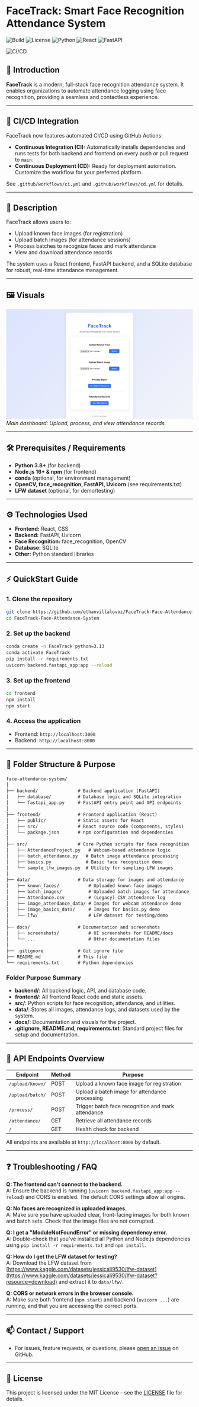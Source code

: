 # FaceTrack: Smart Face Recognition Attendance System

![Build](https://img.shields.io/badge/build-passing-brightgreen)
![License](https://img.shields.io/badge/license-MIT-blue)
![Python](https://img.shields.io/badge/python-3.8%2B-blue)
![React](https://img.shields.io/badge/frontend-React-blue)
![FastAPI](https://img.shields.io/badge/backend-FastAPI-green)

![CI/CD](https://img.shields.io/github/actions/workflow/status/ethanvillalovoz/FaceTrack-Face-Attendance-System/ci.yml?branch=main&label=CI%2FCD)


## 🚀 Introduction

**FaceTrack** is a modern, full-stack face recognition attendance system. It enables organizations to automate attendance logging using face recognition, providing a seamless and contactless experience.

---

## 🔄 CI/CD Integration

FaceTrack now features automated CI/CD using GitHub Actions:

- **Continuous Integration (CI):** Automatically installs dependencies and runs tests for both backend and frontend on every push or pull request to `main`.
- **Continuous Deployment (CD):** Ready for deployment automation. Customize the workflow for your preferred platform.

See `.github/workflows/ci.yml` and `.github/workflows/cd.yml` for details.

---

## 📖 Description

FaceTrack allows users to:
- Upload known face images (for registration)
- Upload batch images (for attendance sessions)
- Process batches to recognize faces and mark attendance
- View and download attendance records

The system uses a React frontend, FastAPI backend, and a SQLite database for robust, real-time attendance management.

---

## 🖼️ Visuals

![FaceTrack UI Screenshot](docs/screenshots/home_page.png)
*Main dashboard: Upload, process, and view attendance records.*

---

## 🛠️ Prerequisites / Requirements

- **Python 3.8+** (for backend)
- **Node.js 16+ & npm** (for frontend)
- **conda** (optional, for environment management)
- **OpenCV, face_recognition, FastAPI, Uvicorn** (see requirements.txt)
- **LFW dataset** (optional, for demo/testing)

---

## ⚙️ Technologies Used

- **Frontend:** React, CSS
- **Backend:** FastAPI, Uvicorn
- **Face Recognition:** face_recognition, OpenCV
- **Database:** SQLite
- **Other:** Python standard libraries

---

## ⚡ QuickStart Guide

### 1. Clone the repository

```bash
git clone https://github.com/ethanvillalovoz/FaceTrack-Face-Attendance-System.git
cd FaceTrack-Face-Attendance-System
```

### 2. Set up the backend

```bash
conda create -n FaceTrack python=3.13
conda activate FaceTrack
pip install -r requirements.txt
uvicorn backend.fastapi_app:app --reload
```

### 3. Set up the frontend

```bash
cd frontend
npm install
npm start
```

### 4. Access the application

- Frontend: `http://localhost:3000`
- Backend: `http://localhost:8000`

---

## 📂 Folder Structure & Purpose

```
face-attendance-system/
│
├── backend/               # Backend application (FastAPI)
│   ├── database/          # Database logic and SQLite integration
│   └── fastapi_app.py     # FastAPI entry point and API endpoints
│
├── frontend/              # Frontend application (React)
│   ├── public/            # Static assets for React
│   ├── src/               # React source code (components, styles)
│   └── package.json       # npm configuration and dependencies
│
├── src/                   # Core Python scripts for face recognition
│   ├── AttendanceProject.py   # Webcam-based attendance logic
│   ├── batch_attendance.py   # Batch image attendance processing
│   ├── basics.py             # Basic face recognition demo
│   └── sample_lfw_images.py  # Utility for sampling LFW images
│
├── data/                  # Data storage for images and attendance
│   ├── known_faces/           # Uploaded known face images
│   ├── batch_images/          # Uploaded batch images for attendance
│   ├── Attendance.csv         # (Legacy) CSV attendance log
│   ├── image_attendance_data/ # Images for webcam attendance demo
│   ├── image_basics_data/     # Images for basics.py demo
│   └── lfw/                   # LFW dataset for testing/demo
│
├── docs/                  # Documentation and screenshots
│   ├── screenshots/           # UI screenshots for README/docs
│   └── ...                    # Other documentation files
│
├── .gitignore             # Git ignore file
├── README.md              # This file
└── requirements.txt       # Python dependencies
```

### **Folder Purpose Summary**

- **backend/**: All backend logic, API, and database code.
- **frontend/**: All frontend React code and static assets.
- **src/**: Python scripts for face recognition, attendance, and utilities.
- **data/**: Stores all images, attendance logs, and datasets used by the system.
- **docs/**: Documentation and visuals for the project.
- **.gitignore, README.md, requirements.txt**: Standard project files for setup and documentation.

---

## 🔌 API Endpoints Overview

| Endpoint                | Method | Purpose                                              |
|-------------------------|--------|------------------------------------------------------|
| `/upload/known/`        | POST   | Upload a known face image for registration           |
| `/upload/batch/`        | POST   | Upload a batch image for attendance processing       |
| `/process/`             | POST   | Trigger batch face recognition and mark attendance   |
| `/attendance/`          | GET    | Retrieve all attendance records                      |
| `/`                     | GET    | Health check for backend                             |

All endpoints are available at `http://localhost:8000` by default.

---

## ❓ Troubleshooting / FAQ

**Q: The frontend can't connect to the backend.**  
A: Ensure the backend is running (`uvicorn backend.fastapi_app:app --reload`) and CORS is enabled. The default CORS settings allow all origins.

**Q: No faces are recognized in uploaded images.**  
A: Make sure you have uploaded clear, front-facing images for both known and batch sets. Check that the image files are not corrupted.

**Q: I get a "ModuleNotFoundError" or missing dependency error.**  
A: Double-check that you've installed all Python and Node.js dependencies using `pip install -r requirements.txt` and `npm install`.

**Q: How do I get the LFW dataset for testing?**  
A: Download the LFW dataset from [https://www.kaggle.com/datasets/jessicali9530/lfw-dataset](https://www.kaggle.com/datasets/jessicali9530/lfw-dataset?resource=download) and extract it to `data/lfw/`.

**Q: CORS or network errors in the browser console.**  
A: Make sure both frontend (`npm start`) and backend (`uvicorn ...`) are running, and that you are accessing the correct ports.

---

## 📫 Contact / Support

- For issues, feature requests, or questions, please [open an issue](https://github.com/ethanvillalovoz/Face-Attendance-System/tree/main/.github/ISSUE_TEMPLATE) on GitHub.

---

## 📝 License

This project is licensed under the MIT License - see the [LICENSE](LICENSE) file for details.
